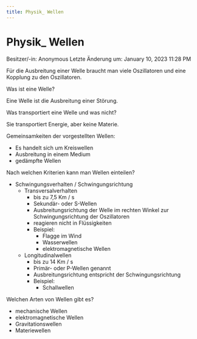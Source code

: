 ```yaml
---
title: Physik_ Wellen
---
```

# Physik_ Wellen

Besitzer/-in: Anonymous
Letzte Änderung um: January 10, 2023 11:28 PM

Für die Ausbreitung einer Welle braucht man viele Oszillatoren und eine Kopplung zu den Oszillatoren.

Was ist eine Welle?

Eine Welle ist die Ausbreitung einer Störung.

Was transportiert eine Welle und was nicht?

Sie transportiert Energie, aber keine Materie.

Gemeinsamkeiten der vorgestellten Wellen:

- Es handelt sich um Kreiswellen
- Ausbreitung in einem Medium
- gedämpfte Wellen

Nach welchen Kriterien kann man Wellen einteilen?

- Schwingungsverhalten / Schwingungsrichtung
    - Transversalverhalten
        - bis zu 7,5 Km / s
        - Sekundär- oder S-Wellen
        - Ausbreitungsrichtung der Welle im rechten Winkel zur Schwingungsrichtung der Oszillatoren
        - reagieren nicht in Flüssigkeiten
        - Beispiel:
            - Flagge im Wind
            - Wasserwellen
            - elektromagnetische Wellen
    - Longitudinalwellen
        - bis zu 14 Km / s
        - Primär- oder P-Wellen genannt
        - Ausbreitungsrichtung entspricht der Schwingungsrichtung
        - Beispiel:
            - Schallwellen

Welchen Arten von Wellen gibt es?

- mechanische Wellen
- elektromagnetische Wellen
- Gravitationswellen
- Materiewellen